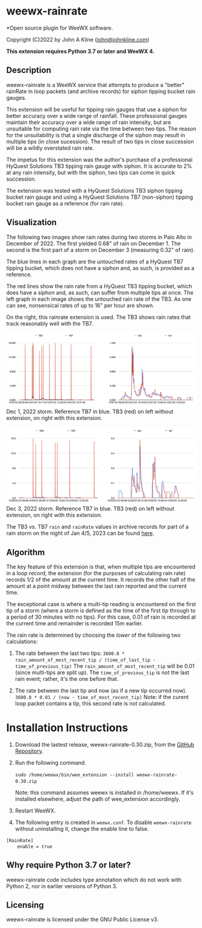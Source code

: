 # weewx-rainrate
*Open source plugin for WeeWX software.

Copyright (C)2022 by John A Kline (john@johnkline.com)

**This extension requires Python 3.7 or later and WeeWX 4.**


## Description

weewx-rainrate is a WeeWX service that attempts to produce a
"better" rainRate in loop packets (and archive records) for
siphon tipping bucket rain gauges.

This extension will be useful for tipping
rain gauges that use a siphon for better accuracy over a wide
range of rainfall.  These professional gauges maintain their
accuracy over a wide range of rain intensity, but are
unsuitable for computing rain rate via the time
between two tips.  The reason for the unsuitability is that
a single discharge of the siphon may result in multiple tips
(in close sucession).  The result of two tips in close
succession will be a wildly overstated rain rate.

The impetus for this extension was the author's purchase of a
professional HyQuest Solutions TB3 tipping rain gauge with
siphon.  It is accurate to 2% at any rain intensity, but with
the siphon, two tips can come in quick succession.

The extension was tested with a HyQuest Solutions TB3 siphon
tipping bucket rain gauge and using a HyQuest Solutions TB7 (non-siphon)
tipping bucket rain gauge as a reference (for rain rate).

## Visualization

The following two images show rain rates during two storms in Palo Alto in
December of 2022.  The first yielded 0.68" of rain on December 1.
The second is the first part of a storm on December 3 (measuring 0.32" of rain).

The blue lines in each graph are the untouched rates of a HyQuest TB7 tipping bucket, which does not have a siphon and, as such, is provided as a reference.

The red lines show the rain rate from a HyQuest TB3 tipping bucket, which does have a siphon and, as such, can suffer from multiple tips at once.
The left graph in each image shows the untouched rain rate of the TB3.  As one
can see, nonsensical rates of up to 16" per hour are shown.

On the right, this rainrate extension is used. The TB3 shows rain rates that track reasonably well with the TB7.

![Dec 1, 2022 storm](Dec1BeforeAndAfter.png)
Dec 1, 2022 storm.  Reference TB7 in blue.  TB3 (red) on left without extension, on right with this extension.

![Dec 3, 2022 storm](Dec3BeforeAndAfter.png)
Dec 3, 2022 storm.  Reference TB7 in blue.  TB3 (red) on left without extension, on right with this extension.

The TB3 vs. TB7 `rain` and `rainRate` values in  archive records for part of a rain storm
on the night of Jan 4/5, 2023 can be found [here](TB3vsTB7_2023-01-04_05.md).

## Algorithm

The key feature of this extension is that, when multiple tips are encountered in a loop record, the extension (for the purposes of calculating rain rate) records 1/2 of the amount at the current time.  It records the other half of the amount at a point midway between the last rain reported and the current time.

The exceptional case is where a multi-tip reading is encountered on the first tip of a storm (where a storm is defined as the time of the first tip through to a period of 30 minutes with no tips).  For this case, 0.01 of rain is recorded at the current time and remainder is recorded 15m earlier.

The rain rate is determined by choosing the *lower* of the following two calculations:

1. The rate between the last two tips:
`3600.0 * rain_amount_of_most_recent_tip / (time_of_last_tip - time_of_previous_tip)`
The `rain_amount_of_most_recent_tip` will be 0.01 (since
multi-tips are split up).  The `time_of_previous_tip` is not the last rain
event; rather, it's the one before that.

1. The rate between the last tip and now (as if a new tip occurred now).
`3600.0 * 0.01 / (now - time_of_most_recent_tip)`  Note: if the curent loop packet
contains a tip, this second rate is not calculated.

# Installation Instructions

1. Download the lastest release, weewx-rainrate-0.30.zip, from the
   [GitHub Repository](https://github.com/chaunceygardiner/weewx-rainrate).

1. Run the following command.

   `sudo /home/weewx/bin/wee_extension --install weewx-rainrate-0.30.zip`

   Note: this command assumes weewx is installed in /home/weewx.  If it's installed
   elsewhere, adjust the path of wee_extension accordingly.

1. Restart WeeWX.

1. The following entry is created in `weewx.conf`.  To disable `weewx-rainrate` without
   uninstalling it, change the enable line to false.
```
[RainRate]
    enable = true
```

## Why require Python 3.7 or later?

weewx-rainrate code includes type annotation which do not work with Python 2, nor in
earlier versions of Python 3.

## Licensing

weewx-rainrate is licensed under the GNU Public License v3.
